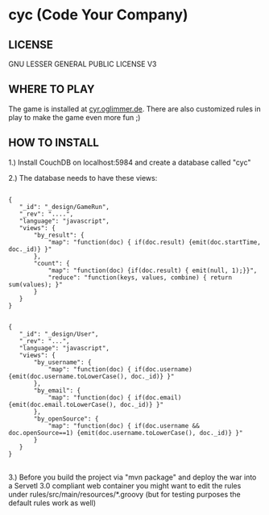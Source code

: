 cyc (Code Your Company)
========================

LICENSE
-------

GNU LESSER GENERAL PUBLIC LICENSE V3

WHERE TO PLAY
-------------

The game is installed at <a href="http://cyr.oglimmer.de">cyr.oglimmer.de</a>. There are also customized rules in play to make the game even more fun ;)

HOW TO INSTALL
--------------

1.) Install CouchDB on localhost:5984 and create a database called "cyc"

2.) The database needs to have these views:

<pre>
<code>
{
   "_id": "_design/GameRun",
   "_rev": "....",
   "language": "javascript",
   "views": {
       "by_result": {
           "map": "function(doc) { if(doc.result) {emit(doc.startTime, doc._id)} }"
       },
       "count": {
           "map": "function(doc) {if(doc.result) { emit(null, 1);}}",
           "reduce": "function(keys, values, combine) { return sum(values); }"
       }
   }
}


{
   "_id": "_design/User",
   "_rev": "...",
   "language": "javascript",
   "views": {
       "by_username": {
           "map": "function(doc) { if(doc.username) {emit(doc.username.toLowerCase(), doc._id)} }"
       },
       "by_email": {
           "map": "function(doc) { if(doc.email) {emit(doc.email.toLowerCase(), doc._id)} }"
       },
       "by_openSource": {
           "map": "function(doc) { if(doc.username && doc.openSource==1) {emit(doc.username.toLowerCase(), doc._id)} }"
       }
   }
}
</code>
</pre>

3.) Before you build the project via "mvn package" and deploy the war into a Servetl 3.0 compliant web container you might want to edit the rules under rules/src/main/resources/*.groovy (but for testing purposes the default rules work as well)
